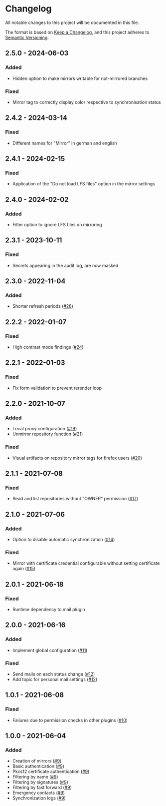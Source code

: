 # Changelog
All notable changes to this project will be documented in this file.

The format is based on [Keep a Changelog](https://keepachangelog.com/en/1.0.0/),
and this project adheres to [Semantic Versioning](https://semver.org/spec/v2.0.0.html).

## 2.5.0 - 2024-06-03
### Added
- Hidden option to make mirrors writable for not-mirrored branches

### Fixed
- Mirror tag to correctly display color respective to synchronisation status

## 2.4.2 - 2024-03-14
### Fixed
- Different names for "Mirror" in german and english

## 2.4.1 - 2024-02-15
### Fixed
- Application of the "Do not load LFS files" option in the mirror settings

## 2.4.0 - 2024-02-02
### Added
- Filter option to ignore LFS files on mirroring

## 2.3.1 - 2023-10-11
### Fixed
- Secrets appearing in the audit log, are now masked

## 2.3.0 - 2022-11-04
### Added
- Shorter refresh periods ([#28](https://github.com/scm-manager/scm-repository-mirror-plugin/pull/28))

## 2.2.2 - 2022-01-07
### Fixed
- High contrast mode findings ([#24](https://github.com/scm-manager/scm-repository-mirror-plugin/pull/24))

## 2.2.1 - 2022-01-03
### Fixed
- Fix form validation to prevent rerender loop

## 2.2.0 - 2021-10-07
### Added
- Local proxy configuration ([#19](https://github.com/scm-manager/scm-repository-mirror-plugin/pull/19))
- Unmirror repository function ([#21](https://github.com/scm-manager/scm-repository-mirror-plugin/pull/21))

### Fixed
- Visual artifacts on repository mirror tags for firefox users ([#20](https://github.com/scm-manager/scm-repository-mirror-plugin/pull/20))

## 2.1.1 - 2021-07-08
### Fixed
- Read and list repositories without "OWNER" permission ([#17](https://github.com/scm-manager/scm-repository-mirror-plugin/pull/17))

## 2.1.0 - 2021-07-06
### Added
- Option to disable automatic synchronization ([#14](https://github.com/scm-manager/scm-repository-mirror-plugin/pull/14))

### Fixed
- Mirror with certificate credential configurable without setting certificate again ([#15](https://github.com/scm-manager/scm-repository-mirror-plugin/pull/15))

## 2.0.1 - 2021-06-18
### Fixed
- Runtime dependency to mail plugin

## 2.0.0 - 2021-06-16
### Added
- Implement global configuration ([#11](https://github.com/scm-manager/scm-repository-mirror-plugin/pull/11))

### Fixed
- Send mails on each status change ([#12](https://github.com/scm-manager/scm-repository-mirror-plugin/pull/12))
- Add topic for personal mail settings ([#12](https://github.com/scm-manager/scm-repository-mirror-plugin/pull/12))

## 1.0.1 - 2021-06-08
### Fixed
- Failures due to permission checks in other plugins ([#10](https://github.com/scm-manager/scm-repository-mirror-plugin/pull/10))

## 1.0.0 - 2021-06-04
### Added
- Creation of mirrors ([#9](https://github.com/scm-manager/scm-repository-mirror-plugin/pull/9))
- Basic authentication ([#9](https://github.com/scm-manager/scm-repository-mirror-plugin/pull/9))
- Pkcs12 certificate authentication ([#9](https://github.com/scm-manager/scm-repository-mirror-plugin/pull/9))
- Filtering by name ([#9](https://github.com/scm-manager/scm-repository-mirror-plugin/pull/9))
- Filtering by signatures ([#9](https://github.com/scm-manager/scm-repository-mirror-plugin/pull/9))
- Filtering by fast forward ([#9](https://github.com/scm-manager/scm-repository-mirror-plugin/pull/9))
- Emergency contacts ([#9](https://github.com/scm-manager/scm-repository-mirror-plugin/pull/9))
- Synchronization logs ([#9](https://github.com/scm-manager/scm-repository-mirror-plugin/pull/9))

